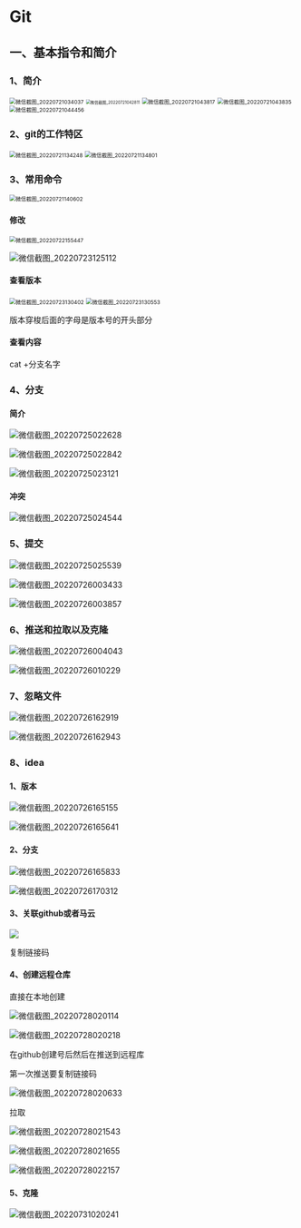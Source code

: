 # Git

## 一、基本指令和简介

### 1、简介

<img src="C:\Users\waili\Desktop\usual\微信截图\Git\微信截图_20220721034037.png" alt="微信截图_20220721034037" style="zoom:67%;" />

<img src="C:\Users\waili\Desktop\usual\微信截图\Git\微信截图_20220721042811.png" alt="微信截图_20220721042811" style="zoom:50%;" />

<img src="C:\Users\waili\Desktop\usual\微信截图\Git\微信截图_20220721043817.png" alt="微信截图_20220721043817" style="zoom: 67%;" />

<img src="C:\Users\waili\Desktop\usual\微信截图\Git\微信截图_20220721043835.png" alt="微信截图_20220721043835" style="zoom: 67%;" />

<img src="C:\Users\waili\Desktop\usual\微信截图\Git\微信截图_20220721044456.png" alt="微信截图_20220721044456" style="zoom:67%;" />



### 2、git的工作特区

<img src="C:\Users\waili\Desktop\usual\微信截图\Git\微信截图_20220721134248.png" alt="微信截图_20220721134248" style="zoom:67%;" />

<img src="C:\Users\waili\Desktop\usual\微信截图\Git\微信截图_20220721134801.png" alt="微信截图_20220721134801" style="zoom:67%;" />

### 3、常用命令

<img src="C:\Users\waili\Desktop\usual\微信截图\Git\微信截图_20220721140602.png" alt="微信截图_20220721140602" style="zoom:67%;" />

#### 修改

<img src="C:\Users\waili\Desktop\usual\微信截图\Git\微信截图_20220722155447.png" alt="微信截图_20220722155447" style="zoom:67%;" />

![微信截图_20220723125112](C:\Users\waili\Desktop\usual\微信截图\Git\微信截图_20220723125112.png)



#### 查看版本

<img src="C:\Users\waili\Desktop\usual\微信截图\Git\微信截图_20220723130402.png" alt="微信截图_20220723130402" style="zoom:67%;" />





<img src="C:\Users\waili\Desktop\usual\微信截图\Git\微信截图_20220723130553.png" alt="微信截图_20220723130553" style="zoom:67%;" />

版本穿梭后面的字母是版本号的开头部分

#### 查看内容

cat +分支名字



### 4、分支

#### 简介

![微信截图_20220725022628](C:\Users\waili\Desktop\usual\微信截图\Git\微信截图_20220725022628.png)

![微信截图_20220725022842](C:\Users\waili\Desktop\usual\微信截图\Git\微信截图_20220725022842.png)

![微信截图_20220725023121](C:\Users\waili\Desktop\usual\微信截图\Git\微信截图_20220725023121.png)



#### 冲突

![微信截图_20220725024544](C:\Users\waili\Desktop\usual\微信截图\Git\微信截图_20220725024544.png)



### 5、提交

![微信截图_20220725025539](C:\Users\waili\Desktop\usual\微信截图\Git\微信截图_20220725025539.png)

![微信截图_20220726003433](C:\Users\waili\Desktop\usual\微信截图\Git\微信截图_20220726003433.png)

![微信截图_20220726003857](C:\Users\waili\Desktop\usual\微信截图\Git\微信截图_20220726003857.png)



### 6、推送和拉取以及克隆

![微信截图_20220726004043](C:\Users\waili\Desktop\usual\微信截图\Git\微信截图_20220726004043.png)

![微信截图_20220726010229](C:\Users\waili\Desktop\usual\微信截图\Git\微信截图_20220726010229.png)

### 7、忽略文件

![微信截图_20220726162919](C:\Users\waili\Desktop\usual\微信截图\Git\微信截图_20220726162919.png)

![微信截图_20220726162943](C:\Users\waili\Desktop\usual\微信截图\Git\微信截图_20220726162943.png)





### 8、idea

#### 1、版本

![微信截图_20220726165155](C:\Users\waili\Desktop\usual\微信截图\Git\微信截图_20220726165155.png)



![微信截图_20220726165641](C:\Users\waili\Desktop\usual\微信截图\Git\微信截图_20220726165641.png)



#### 2、分支

![微信截图_20220726165833](C:\Users\waili\Desktop\usual\微信截图\Git\微信截图_20220726165833.png)

![微信截图_20220726170312](C:\Users\waili\Desktop\usual\微信截图\Git\微信截图_20220726170312.png)





#### 3、关联github或者马云

![](C:\Users\waili\Desktop\usual\微信截图\Git\微信截图_20220825183000.png)

复制链接码



#### 4、创建远程仓库

直接在本地创建

![微信截图_20220728020114](C:\Users\waili\Desktop\usual\微信截图\Git\微信截图_20220728020114.png)

![微信截图_20220728020218](C:\Users\waili\Desktop\usual\微信截图\Git\微信截图_20220728020218.png)

在github创建号后然后在推送到远程库

第一次推送要复制链接码

![微信截图_20220728020633](C:\Users\waili\Desktop\usual\微信截图\Git\微信截图_20220728020633.png)





拉取

![微信截图_20220728021543](C:\Users\waili\Desktop\usual\微信截图\Git\微信截图_20220728021543.png)

![微信截图_20220728021655](C:\Users\waili\Desktop\usual\微信截图\Git\微信截图_20220728021655.png)

![微信截图_20220728022157](C:\Users\waili\Desktop\usual\微信截图\Git\微信截图_20220728022157.png)





#### 5、克隆

![微信截图_20220731020241](C:\Users\waili\Desktop\usual\微信截图\Git\微信截图_20220731020241.png)





